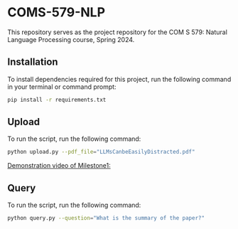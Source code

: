 # COMS-579-NLP

This repository serves as the project repository for the COM S 579: Natural Language Processing course, Spring 2024.

## Installation

To install dependencies required for this project, run the following command in your terminal or command prompt:

```bash
pip install -r requirements.txt

```

## Upload

To run the script, run the following command:

```bash
python upload.py --pdf_file="LLMsCanbeEasilyDistracted.pdf"

```
 [Demonstration video of Milestone1: ](https://iastate.box.com/s/39f4ai2bkplpok6gqmsc26ng0of5do65)

 ## Query

To run the script, run the following command:

```bash
python query.py --question="What is the summary of the paper?"

```

 
